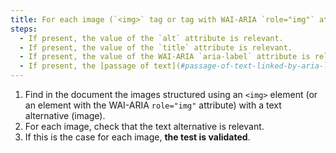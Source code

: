 ```yaml
---
title: For each image (`<img>` tag or tag with WAI-ARIA `role="img"` attribute) [conveying information](#image-conveying-information), having a [text alternative](#text-alternative-image), is this alternative relevant (excluding special cases)?
steps:
  - If present, the value of the `alt` attribute is relevant.
  - If present, the value of the `title` attribute is relevant.
  - If present, the value of the WAI-ARIA `aria-label` attribute is relevant.
  - If present, the [passage of text](#passage-of-text-linked-by-aria-labelledby-or-aria-describedby) linked by `aria-labelledby` WAI-ARIA attribute is relevant.
---
```


1. Find in the document the images structured using an `<img>` element (or an element with the WAI-ARIA `role="img"` attribute) with a text alternative (image).
2. For each image, check that the text alternative is relevant.
3. If this is the case for each image, **the test is validated**.
